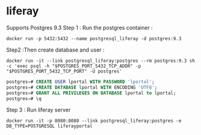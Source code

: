 # liferay
Supports Postgres 9.3
Step 1 : Run the postgres container : 

```shell
docker run -p 5432:5432 --name postgresql_liferay -d postgres:9.3 
```

Step2 :Then create database and user :

```shell
docker run -it --link postgresql_liferay:postgres --rm postgres:9.3 sh -c 'exec psql -h "$POSTGRES_PORT_5432_TCP_ADDR" -p "$POSTGRES_PORT_5432_TCP_PORT" -U postgres'
```

```sql
postgres=# CREATE USER lportal WITH PASSWORD 'lportal';
postgres=# CREATE DATABASE lportal WITH ENCODING 'UTF8';
postgres=# GRANT ALL PRIVILEGES ON DATABASE lportal to lportal;
postgres=# \q
```


Step 3 : Run liferay server


```shell
docker run -it -p 8080:8080 --link postgresql_liferay:postgres -e DB_TYPE=POSTGRESQL liferayportal
```
